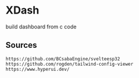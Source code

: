 # XDash
build dashboard from c code

## Sources
```
https://github.com/BCsabaEngine/svelteesp32
https://github.com/rogden/tailwind-config-viewer
https://www.hyperui.dev/
```
